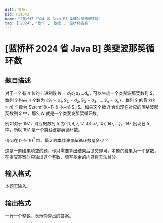 ```yaml
---
diff: 普及-
pid: P11042
name: "[蓝桥杯 2024 省 Java B] 类斐波那契循环数"
tag: ['2024', '枚举', '数组', '蓝桥杯省赛']
---
```

# [蓝桥杯 2024 省 Java B] 类斐波那契循环数
## 题目描述


对于一个有 $n$ 位的十进制数 $N = d_1d_2d_3\dots d_n$，可以生成一个类斐波那契数列 $S$，数列 $S$ 的前 $n$ 个数为 $\{S_1=d_1,S_2=d_2,S_3=d_3,\dots,S_n=d_n\}$，数列 $S$ 的第 $k(k>n)$ 个数为 $\sum^{k−1}_{i=k−n} S_i$。如果这个数 $N$ 会出现在对应的类斐波那契数列 $S$ 中，那么 $N$ 就是一个类斐波那契循环数。

例如对于 $197$，对应的数列 $S$ 为 $\{1, 9, 7, 17, 33, 57, 107, 197, \dots \}$，$197$ 出现在 $S$ 中，所以 $197$ 是一个类斐波那契循环数。


请问在 $0$ 至 $10^7$ 中，最大的类斐波那契循环数是多少？

这是一道结果填空的题，你只需要算出结果后提交即可。本题的结果为一个整数，在提交答案时只输出这个整数，填写多余的内容将无法得分。
## 输入格式

本题无输入。
## 输出格式

一行一个整数，表示你算出的答案。
